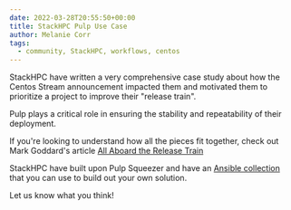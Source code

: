 ```yaml
---
date: 2022-03-28T20:55:50+00:00
title: StackHPC Pulp Use Case
author: Melanie Corr
tags:
  - community, StackHPC, workflows, centos
---
```

<!-- more -->
StackHPC have written a very comprehensive case study about how the Centos Stream announcement impacted them and motivated them to prioritize a project to improve their "release train".

Pulp plays a critical role in ensuring the stability and repeatability of their deployment.

If you're looking to understand how all the pieces fit together, check out Mark Goddard's article [All Aboard the Release Train](https://stackhpc.com/all-aboard-the-release-train.html)

StackHPC have built upon Pulp Squeezer and have an [Ansible collection](https://galaxy.ansible.com/stackhpc/pulp) that you can use to build out your own solution.

Let us know what you think!   
